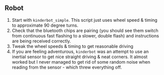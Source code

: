 ## Robot

1. Start with `kinderbot_simple`. This script just uses wheel speed & timing to approximate 90 degree turns. 
2. Check that the bluetooth chips are pairing (you should see them switch from continuous fast flashing to a slower, double flash) and instructions are being received correctly.
3. Tweak the wheel speeds & timing to get reasonable driving
4. If you are feeling adventurous, `kinderbot` was an attempt to use an inertial sensor to get nice straight driving & neat corners. It almost worked but I never managed to get rid of some random noise when reading from the sensor - which threw everything off. 

